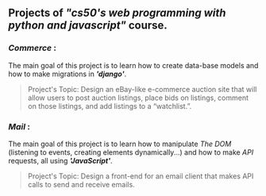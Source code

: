 ## Projects of *"cs50's web programming with python and javascript"* course.

### __*Commerce*__ :
The main goal of this project is to learn how to create data-base models and how to make migrations in __*'django'*__.
>Project's Topic: Design an eBay-like e-commerce auction site that will allow users to post auction listings, place bids on listings, comment on those listings, and add listings to a “watchlist.”.



### __*Mail*__ : 
The main goal of this project is to learn how to manipulate *The DOM* (listening to events, creating elements dynamically...) and how to make *API* requests, all using __*'JavaScript'*__.
>Project's Topic: Design a front-end for an email client that makes API calls to send and receive emails.


